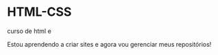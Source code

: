 # HTML-CSS
 curso de html e 
 
 Estou aprendendo a criar sites e agora vou gerenciar meus repositórios!
